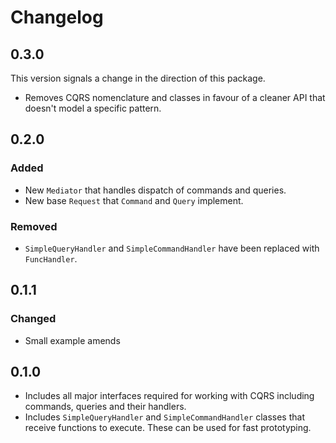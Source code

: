 # Changelog

## 0.3.0

This version signals a change in the direction of this package.

- Removes CQRS nomenclature and classes in favour of a cleaner API that doesn't model a specific pattern.

## 0.2.0

### Added

- New `Mediator` that handles dispatch of commands and queries.
- New base `Request` that `Command` and `Query` implement.

### Removed

- `SimpleQueryHandler` and `SimpleCommandHandler` have been replaced with `FuncHandler`.

## 0.1.1

### Changed

- Small example amends

## 0.1.0

- Includes all major interfaces required for working with CQRS including commands, queries and their handlers.
- Includes `SimpleQueryHandler` and `SimpleCommandHandler` classes that receive functions to execute. These can be used for fast prototyping.


